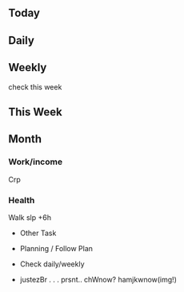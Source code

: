 
## Today
## Daily
## Weekly
check this week
## This Week
## Month

### Work/income
Crp
### Health
Walk
slp +6h



- Other Task

* Planning / Follow Plan
* Check daily/weekly


* justezBr . . . prsnt..
chWnow? hamjkwnow(img!)
